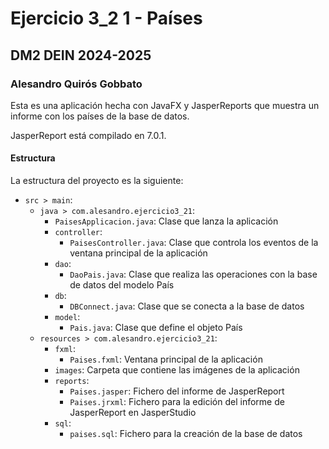 # Ejercicio 3_2 1 - Países
## DM2 DEIN 2024-2025
### Alesandro Quirós Gobbato

Esta es una aplicación hecha con JavaFX y JasperReports que muestra un informe con los países de la base de datos.

JasperReport está compilado en 7.0.1.

#### Estructura

La estructura del proyecto es la siguiente:
- `src > main`:
    - `java > com.alesandro.ejercicio3_21`:
        - `PaisesApplicacion.java`: Clase que lanza la aplicación
        - `controller`:
          - `PaisesController.java`: Clase que controla los eventos de la ventana principal de la aplicación
        - `dao`:
          - `DaoPais.java`: Clase que realiza las operaciones con la base de datos del modelo País
        - `db`:
          - `DBConnect.java`: Clase que se conecta a la base de datos
        - `model`:
          - `Pais.java`: Clase que define el objeto País
    - `resources > com.alesandro.ejercicio3_21`:
        - `fxml`:
          - `Paises.fxml`: Ventana principal de la aplicación
        - `images`: Carpeta que contiene las imágenes de la aplicación
        - `reports`:
          - `Paises.jasper`: Fichero del informe de JasperReport
          - `Paises.jrxml`: Fichero para la edición del informe de JasperReport en JasperStudio
        - `sql`:
          - `paises.sql`: Fichero para la creación de la base de datos
